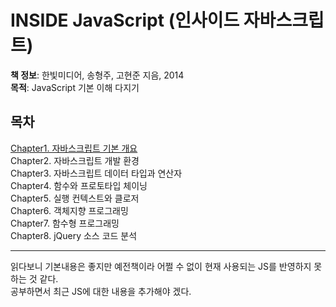 # INSIDE JavaScript (인사이드 자바스크립트)
**책 정보**: 한빛미디어, 송형주, 고현준 지음, 2014   
**목적**: JavaScript 기본 이해 다지기

## 목차
[Chapter1. 자바스크립트 기본 개요](https://github.com/minj0i/ReadingRecord/blob/main/INSIDE_JavaScript/index.md)      
Chapter2. 자바스크립트 개발 환경   
Chapter3. 자바스크립트 데이터 타입과 연산자   
Chapter4. 함수와 프로토타입 체이닝   
Chapter5. 실행 컨텍스트와 클로저   
Chapter6. 객체지향 프로그래밍   
Chapter7. 함수형 프로그래밍   
Chapter8. jQuery 소스 코드 분석

---
읽다보니 기본내용은 좋지만 예전책이라 어쩔 수 없이 현재 사용되는 JS를 반영하지 못하는 것 같다.   
공부하면서 최근 JS에 대한 내용을 추가해야 겠다.
